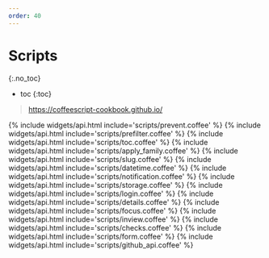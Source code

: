 ```yaml
---
order: 40
---
```


# Scripts
{:.no_toc}
* toc
{:toc}

> <https://coffeescript-cookbook.github.io/>

{% include widgets/api.html include='scripts/prevent.coffee' %}
{% include widgets/api.html include='scripts/prefilter.coffee' %}
{% include widgets/api.html include='scripts/toc.coffee' %}
{% include widgets/api.html include='scripts/apply_family.coffee' %}
{% include widgets/api.html include='scripts/slug.coffee' %}
{% include widgets/api.html include='scripts/datetime.coffee' %}
{% include widgets/api.html include='scripts/notification.coffee' %}
{% include widgets/api.html include='scripts/storage.coffee' %}
{% include widgets/api.html include='scripts/login.coffee' %}
{% include widgets/api.html include='scripts/details.coffee' %}
{% include widgets/api.html include='scripts/focus.coffee' %}
{% include widgets/api.html include='scripts/inview.coffee' %}
{% include widgets/api.html include='scripts/checks.coffee' %}
{% include widgets/api.html include='scripts/form.coffee' %}
{% include widgets/api.html include='scripts/github_api.coffee' %}

